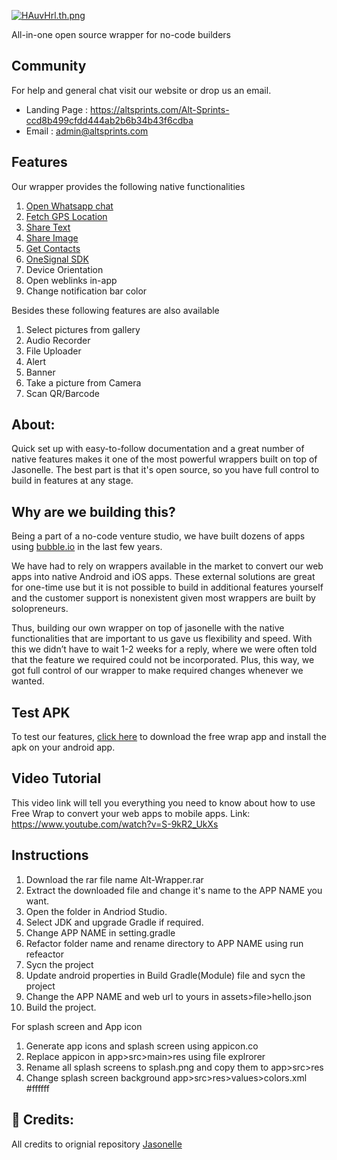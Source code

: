 
[![HAuvHrl.th.png](https://iili.io/HAuvHrl.th.png)](https://freeimage.host/i/HAuvHrl)

All-in-one open source wrapper for no-code builders

## Community
For help and general chat visit our website or drop us an email.
- Landing Page : https://altsprints.com/Alt-Sprints-ccd8b499cfdd444ab2b6b34b43f6cdba
- Email : admin@altsprints.com

## Features
Our wrapper provides the following native functionalities
1. [Open Whatsapp chat](https://www.notion.so/altventures/WhatsApp-feature-for-Jasonelle-wrapper-f3e8b90491fd4899b258052905e250c3)
2. [Fetch GPS Location](https://www.notion.so/altventures/Get-Location-feature-for-Jasonelle-wrapper-5ea7fea949274343910da99b33c2038a)
3. [Share Text](https://www.notion.so/altventures/Share-Text-feature-for-Jasonelle-wrapper-e68baf0406af4f4987f6398903bacf05) 
4. [Share Image](https://www.notion.so/altventures/Share-Image-feature-for-Jasonelle-wrapper-fa7672ceff0a4d28ade53813c68652dc)
5. [Get Contacts](https://www.notion.so/altventures/Get-Contacts-feature-for-Jasonelle-wrapper-2172c072d2cb4e18a9f99b205829a8ff)
6. [OneSignal SDK](https://www.notion.so/altventures/Share-Text-feature-for-Jasonelle-wrapper-e68baf0406af4f4987f6398903bacf05)
7. Device Orientation
8. Open weblinks in-app
9. Change notification bar color

Besides these following features are also available 
1. Select pictures from gallery
2. Audio Recorder 
3. File Uploader 
4. Alert
5. Banner
6. Take a picture from Camera
7. Scan QR/Barcode 


## About:
Quick set up with easy-to-follow documentation and a great number of native features makes it one of the most powerful wrappers built on top of Jasonelle. The best part is that it's open source, so you have full control to build in features at any stage.

## Why are we building this?

Being a part of a no-code venture studio, we have built dozens of apps using [bubble.io](http://bubble.io/) in the last few years.

We have had to rely on wrappers available in the market to convert our web apps into native Android and iOS apps. These external solutions are great for one-time use but it is not possible to build in additional features yourself and the customer support is nonexistent given most wrappers are built by solopreneurs.

Thus, building our own wrapper on top of jasonelle with the native functionalities that are important to us gave us flexibility and speed. With this we didn’t have to wait 1-2 weeks for a reply, where we were often told that the feature we required could not be incorporated. Plus, this way, we got full control of our wrapper to make required changes whenever we wanted.

## Test APK
To test our features, [click here](https://drive.google.com/file/d/1gSO5okNiBFA3oip_gGHKxymtd9J_e09u/view?usp=share_link) to download the free wrap app and install the apk on your android app.

## Video Tutorial
This video link will tell you everything you need to know about how to use Free Wrap to convert your web apps to mobile apps.
Link: https://www.youtube.com/watch?v=S-9kR2_UkXs

## Instructions
1. Download the rar file name Alt-Wrapper.rar
2. Extract the downloaded file and change it's name to the APP NAME you want.
3. Open the folder in Andriod Studio.
4. Select JDK and upgrade Gradle if required.
5. Change APP NAME in setting.gradle
6. Refactor folder name and rename directory to APP NAME using run refeactor
7. Sycn the project
8. Update android properties in Build Gradle(Module) file and sycn the project
9. Change the APP NAME and web url to yours in assets>file>hello.json 
10. Build the project.

For splash screen and App icon
1. Generate app icons and splash screen using appicon.co
2. Replace appicon in app>src>main>res using file explrorer
3. Rename all splash screens to splash.png and copy them to app>src>res
4. Change splash screen background app>src>res>values>colors.xml <color name="colorLaunchScreen">#ffffff</color>

## 🤩 Credits:
All credits to orignial repository [Jasonelle](https://github.com/jasonelle/jasonelle)
